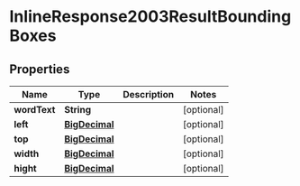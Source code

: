 
# InlineResponse2003ResultBoundingBoxes

## Properties
Name | Type | Description | Notes
------------ | ------------- | ------------- | -------------
**wordText** | **String** |  |  [optional]
**left** | [**BigDecimal**](BigDecimal.md) |  |  [optional]
**top** | [**BigDecimal**](BigDecimal.md) |  |  [optional]
**width** | [**BigDecimal**](BigDecimal.md) |  |  [optional]
**hight** | [**BigDecimal**](BigDecimal.md) |  |  [optional]



